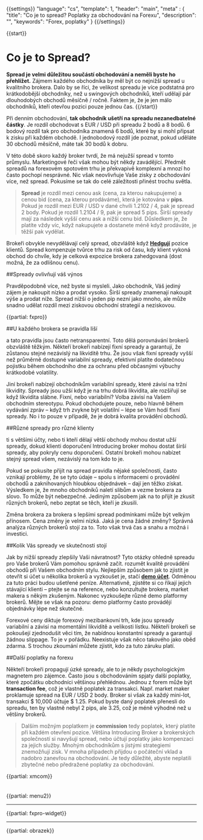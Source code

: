 {{settings}}
  "language": "cs",
  "template": 1,
  "header": "main",
  "meta" : {
    "title": "Co je to spread? Poplatky za obchodování na Forexu",
    "description": "",
    "keywords": "Forex, poplatky"
  }
{{/settings}}

<div class="row">
<div class="col-md-9" role="main" markdown="1">


{{start}} 
# Co je to Spread? 

**Spread je velmi důležitou součástí obchodování a neměli byste ho přehlížet.** Zájmem každého obchodníka by měl být co nejnižší spread u kvalitního brokera. Dalo by se říci, že velikost spreadu je více podstatná pro krátkodobější obchodníky, než u swingových obchodníků, kteří udělají pár dlouhodobých obchodů měsíčně / ročně. Faktem je, že je jen málo obchodníků, kteří otevřou pozici pouze jednou čas. 
{{/start}} 

Při denním obchodování, **tak obchodník ušetří na spreadu nezanedbatelné částky**. Je rozdíl obchodovat s EUR / USD při spreadu 2 bodů a 8 bodů. 6 bodový rozdíl tak pro obchodníka znamená 6 bodů, které by si mohl připsat k zisku při každém obchodě.  I jednobodový rozdíl jde poznat, pokud uděláte 30 obchodů měsíčně, máte tak 30 bodů k dobru.

V této době skoro každý broker tvrdí, že má nejužší spread v tomto průmyslu. Marketingové řeči však mohou být někdy zavádějící. Předmět spreadů na forexovém spotovém trhu je překvapivě komplexní a mnozí ho často pochopí nesprávné. Nic však neovlivňuje Vaše zisky z obchodování více, než spread. Pokusíme se tak do celé záležitosti přinést trochu světla.

>**Spread** je rozdíl mezi cenou ask (cena, za kterou nakupujeme) a cenou bid (cena, za kterou prodáváme), která je kotována v **pips**. Pokud je rozdíl mezi EUR / USD v dané chvíli 1.2102 / 4, pak je spread 2 body. Pokud je rozdíl 1.2104 / 9, pak je spread 5 pips. Širší spready mají za následek vyšší cenu ask a nižší cenu bid. Důsledkem je, že platíte vždy víc, když nakupujete a dostanete méně když prodáváte, je těžší pak vydělat.


Brokeři obvykle nevydělávají celý spread, obzvláště když [**Hedgují**](http://www.forexsrovnavac.cz/hedging "Hedging") pozice klientů. Spread kompenzuje tvůrce trhu za risk od času, kdy klient vykoná obchod do chvíle, kdy je celková expozice brokera zahedgovaná (dost možná, že za odlišnou cenu).

##Spready ovlivňují váš výnos

Pravděpodobně více, než byste si mysleli. Jako obchodník, Váš jediný zájem je nakoupit nízko a prodat vysoko. Širší spready znamenají nakoupit výše a prodat níže. Spread nižší o jeden pip nezní jako mnoho, ale může snadno udělat rozdíl mezi ziskovou
obchodní strategií a neziskovou.

{{partial: fxpro}}

##U každého brokera se pravidla liší

a tato pravidla jsou často netransparentní. Toto dělá porovnávání brokerů obzvláště těžkým. Někteří brokeři nabízejí fixní spready a garantují, že zůstanou stejné
nezávislý na likviditě trhu. Že jsou však fixní spready vyšší než průměrně dostupné variabilní spready, efektivní platíte dodatečnou pojistku během obchodního dne za ochranu před občasnými výbuchy krátkodobé volatility.

Jiní brokeři nabízejí obchodníkům variabilní spready, které závisí na tržní likvidity. Spready jsou užší když je na trhu dobrá likvidita, ale rozšiřují se když likvidita slábne. Fixní, nebo variabilní? Volba závisí na Vašem obchodním stereotypu. Pokud obchodujete pouze, nebo hlavně během vydávání zpráv – když trh zvykne být volatilní – lépe se Vám hodí fixní spready. No i to pouze v případě, že je dobrá kvalita
provádění obchodů.

##Různé spready pro různé klienty

ti s většími účty, nebo ti kteří dělají větší obchody mohou dostat užší spready, dokud klienti doporučení Introducing broker mohou dostat širší spready, aby pokryly cenu doporučení. Ostatní brokeři mohou nabízet stejný spread všem, nezávislý na tom kdo to je.

Pokud se pokusíte přijít na spread pravidla nějaké společnosti, často vznikají problémy, že se tyto údaje – spolu s informacemi o provádění obchodů a zaknihovaných hloubkou objednávek – dají jen těžko získat. Výsledkem je, že mnoho obchodníků naletí slibům a vezme brokera za slovo. To může být nebezpečné. Jediným způsobem jak na to přijít je zkusit různých brokerů, nebo zeptat se těch, kteří je zkusili.

Změna brokera za brokera s lepšími spread podmínkami může být velkým přínosem. Cena změny je velmi nízká. Jaká je cena žádné změny? Správná analýza různých brokerů stojí za to. Toto však trvá čas a snahu a možná i investici.

##Kolik Vás spready ve skutečnosti stojí

Jak by nižší spready zlepšily Vaši návratnost? Tyto otázky ohledně spreadu pro Vaše brokerů Vám pomohou správně začít. rozumět kvalitě provádění obchodů při Vašem obchodním stylu. Nejlepším způsobem jak to zjistit je otevřít si účet u několika brokerů a vyzkoušet je, stačí [**demo účet**](http://www.forexsrovnavac.cz/forex-demo-ucet "demo účty na forex"). Odměnou za tuto práci budou ušetřené peníze. Alternativně, zjistěte si co říkají jejich stávající klienti – ptejte se na reference, nebo konzultujte brokera, market makera s někým zkušeným. Nakonec vyzkoušejte různé demo platformy brokerů. Mějte se však na pozoru: demo platformy často provádějí objednávky lépe než skutečné.

Forexové ceny diktuje forexový mezibankovní trh, kde jsou spready variabilní a závisí na momentální likviditě a velikosti lístku. Někteří brokeři se pokoušejí zjednodušit věci tím, že nabídnou konstantní spready a garantují žádnou slippage. To je v pořádku. Neexistuje však něco takového jako oběd zdarma. S trochou zkoumání můžete zjistit, kdo za tuto záruku platí.



##Další poplatky na forexu

Někteří brokeři propagují úzké spready, ale to je někdy psychologickým magnetem pro zájemce. Často jsou s obchodováním spjaty další poplatky, které zpočátku obchodníci většinou přehlédnou. Jednou z forem může být **transaction fee**, což je vlastně poplatek za transakci. Např. market maker proklamuje spread na EUR / USD 2 body. Broker si však za každý mini-lot, transakci $ 10,000 účtuje $ 1.25. Pokud byste daný poplatek přenesli do spreadu, ten by vlastně nebyl 2 pips, ale 3.25, což je méně výhodné než u většiny brokerů.

>Dalším možným poplatkem je **commission** tedy poplatek, který platíte při každém otevření pozice. Většina Introducing Broker a brokerských společností si navyšují spread, nebo účtují poplatky jako kompenzaci za jejich služby. Mnohým obchodníkům s jistými strategiemi znemožňují zisk. V mnoha případech přijdou o počáteční vklad a nadobro zanevřou na obchodování. Je tedy důležité, abyste neplatili zbytečné nebo předražené poplatky za obchodování.

{{partial: xmcom}}

</div>
<div class="col-md-3" markdown="1">
<div class="well" markdown="1" style="margin-top: 2.5em">

{{partial: menu2}}

</div>


- - -

{{partial: fxpro-widget}}

- - -


{{partial: obrazek}}

</div>
</div>